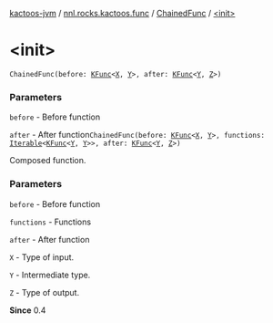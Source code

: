 [kactoos-jvm](../../index.md) / [nnl.rocks.kactoos.func](../index.md) / [ChainedFunc](index.md) / [&lt;init&gt;](./-init-.md)

# &lt;init&gt;

`ChainedFunc(before: `[`KFunc`](../../nnl.rocks.kactoos/-k-func.md)`<`[`X`](index.md#X)`, `[`Y`](index.md#Y)`>, after: `[`KFunc`](../../nnl.rocks.kactoos/-k-func.md)`<`[`Y`](index.md#Y)`, `[`Z`](index.md#Z)`>)`

### Parameters

`before` - Before function

`after` - After function`ChainedFunc(before: `[`KFunc`](../../nnl.rocks.kactoos/-k-func.md)`<`[`X`](index.md#X)`, `[`Y`](index.md#Y)`>, functions: `[`Iterable`](https://kotlinlang.org/api/latest/jvm/stdlib/kotlin.collections/-iterable/index.html)`<`[`KFunc`](../../nnl.rocks.kactoos/-k-func.md)`<`[`Y`](index.md#Y)`, `[`Y`](index.md#Y)`>>, after: `[`KFunc`](../../nnl.rocks.kactoos/-k-func.md)`<`[`Y`](index.md#Y)`, `[`Z`](index.md#Z)`>)`

Composed function.

### Parameters

`before` - Before function

`functions` - Functions

`after` - After function

`X` - Type of input.

`Y` - Intermediate type.

`Z` - Type of output.

**Since**
0.4

